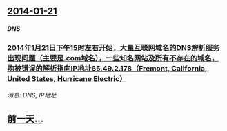 ## [2014-01-21](/news/2014/01/21/index.md)

##### DNS
### [ 2014年1月21日下午15时左右开始，大量互联网域名的DNS解析服务出现问题（主要是.com域名），一些知名网站及所有不存在的域名，均被错误的解析指向IP地址65.49.2.178（Fremont, California, United States, Hurricane Electric）](/news/2014/01/21/2014年1月21日下午15时左右开始-大量互联网域名的DNS解析服务出现问题-主要是com域名-一些知名网站及所.md)
_消息: DNS, IP地址_

## [前一天...](/news/2014/01/17/index.md)

